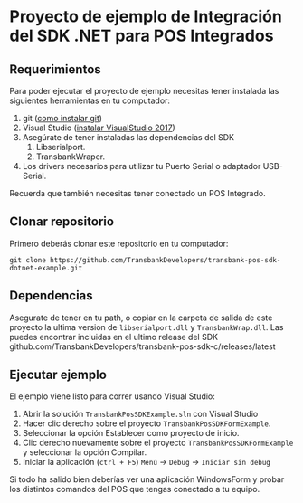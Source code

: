 # Proyecto de ejemplo de Integración del SDK .NET para POS Integrados

## Requerimientos

Para poder ejecutar el proyecto de ejemplo necesitas tener instalada las siguientes herramientas
en tu computador:

1. git ([como instalar git][git_install])
2. Visual Studio ([instalar VisualStudio 2017][visualstudio_install])
3. Asegúrate de tener instaladas las dependencias del SDK
   1. Libserialport.
   2. TransbankWraper.
4. Los drivers necesarios para utilizar tu Puerto Serial o adaptador USB-Serial.

[git_install]: https://git-scm.com/book/en/v2/Getting-Started-Installing-Git
[visualstudio_install]: https://visualstudio.microsoft.com/es/downloads/

Recuerda que también necesitas tener conectado un POS Integrado.

## Clonar repositorio

Primero deberás clonar este repositorio en tu computador:

````batch
git clone https://github.com/TransbankDevelopers/transbank-pos-sdk-dotnet-example.git
````
## Dependencias

Asegurate de tener en tu path, o copiar en la carpeta de salida de este proyecto la ultima version de `libserialport.dll` y `TransbankWrap.dll`. Las puedes encontrar incluidas en el ultimo release del SDK github.com/TransbankDevelopers/transbank-pos-sdk-c/releases/latest

## Ejecutar ejemplo

El ejemplo viene listo para correr usando Visual Studio:

1. Abrir la solución `TransbankPosSDKExample.sln` con Visual Studio
2. Hacer clic derecho sobre el proyecto `TransbankPosSDKFormExample`.
3. Seleccionar la opción Establecer como proyecto de inicio.
4. Clic derecho nuevamente sobre el proyecto `TransbankPosSDKFormExample` y seleccionar la opción Compilar.
5. Iniciar la aplicación (`ctrl + F5`) `Menú` -> `Debug` -> `Iniciar sin debug`

Si todo ha salido bien deberías ver una aplicación WindowsForm y probar los distintos comandos del POS que tengas conectado a tu equipo.
